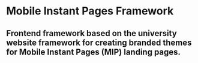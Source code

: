 # Mobile Instant Pages Framework

## Frontend framework based on the university website framework for creating branded themes for Mobile Instant Pages (MIP) landing pages.